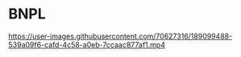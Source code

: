 # BNPL

https://user-images.githubusercontent.com/70627316/189099488-539a09f6-cafd-4c58-a0eb-7ccaac877af1.mp4

